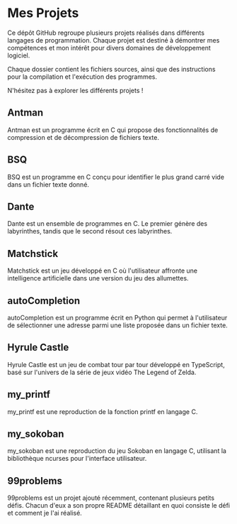 # Mes Projets

Ce dépôt GitHub regroupe plusieurs projets réalisés dans différents langages de programmation. Chaque projet est destiné à démontrer mes compétences et mon intérêt pour divers domaines de développement logiciel.

Chaque dossier contient les fichiers sources, ainsi que des instructions pour la compilation et l'exécution des programmes.

N'hésitez pas à explorer les différents projets !

## Antman

Antman est un programme écrit en C qui propose des fonctionnalités de compression et de décompression de fichiers texte.

## BSQ

BSQ est un programme en C conçu pour identifier le plus grand carré vide dans un fichier texte donné.

## Dante

Dante est un ensemble de programmes en C. Le premier génère des labyrinthes, tandis que le second résout ces labyrinthes.

## Matchstick

Matchstick est un jeu développé en C où l'utilisateur affronte une intelligence artificielle dans une version du jeu des allumettes.

## autoCompletion

autoCompletion est un programme écrit en Python qui permet à l'utilisateur de sélectionner une adresse parmi une liste proposée dans un fichier texte.

## Hyrule Castle

Hyrule Castle est un jeu de combat tour par tour développé en TypeScript, basé sur l'univers de la série de jeux vidéo The Legend of Zelda.

## my_printf

my_printf est une reproduction de la fonction printf en langage C.

## my_sokoban

my_sokoban est une reproduction du jeu Sokoban en langage C, utilisant la bibliothèque ncurses pour l'interface utilisateur.

## 99problems

99problems est un projet ajouté récemment, contenant plusieurs petits défis. Chacun d'eux a son propre README détaillant en quoi consiste le défi et comment je l'ai réalisé.

